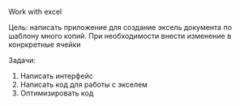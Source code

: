 Work with excel

Цель: написать приложение для создание эксель документа по шаблону
много копий. При необходимости внести изменение в конркретные ячейки

Задачи: 
1) Написать интерфейс
2) Написать код для работы с экселем
3) Оптимизировать код


